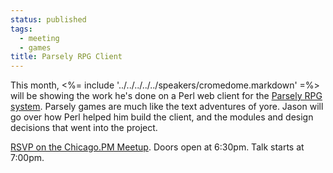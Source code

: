 ```yaml
---
status: published
tags:
  - meeting
  - games
title: Parsely RPG Client
---
```

This month, <%= include '../../../../../speakers/cromedome.markdown' =%>
will be showing the work he's done on a Perl web client for the [Parsely
RPG system](http://www.memento-mori.com/parsely/). Parsely games are much like the text adventures of yore.
Jason will go over how Perl helped him build the client, and the modules
and design decisions that went into the project.

[RSVP on the Chicago.PM Meetup](https://www.meetup.com/ChicagoPM/events/243591009/). Doors open at 6:30pm. Talk starts at 7:00pm.

